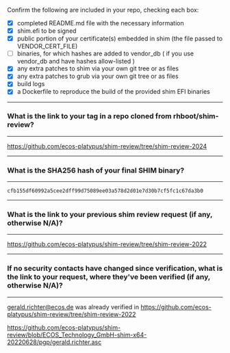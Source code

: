 Confirm the following are included in your repo, checking each box:

 - [x] completed README.md file with the necessary information
 - [x] shim.efi to be signed
 - [x] public portion of your certificate(s) embedded in shim (the file passed to VENDOR_CERT_FILE)
 - [ ] binaries, for which hashes are added to vendor_db ( if you use vendor_db and have hashes allow-listed )
 - [x] any extra patches to shim via your own git tree or as files
 - [x] any extra patches to grub via your own git tree or as files
 - [x] build logs
 - [x] a Dockerfile to reproduce the build of the provided shim EFI binaries

*******************************************************************************
### What is the link to your tag in a repo cloned from rhboot/shim-review?
*******************************************************************************
https://github.com/ecos-platypus/shim-review/tree/shim-review-2024

*******************************************************************************
### What is the SHA256 hash of your final SHIM binary?
*******************************************************************************
`cfb155df60992a5cee2dff99d75089ee03a578d2d01e7d30b7cf5fc1c67da3b0`

*******************************************************************************
### What is the link to your previous shim review request (if any, otherwise N/A)?
*******************************************************************************
https://github.com/ecos-platypus/shim-review/tree/shim-review-2022

*******************************************************************************
### If no security contacts have changed since verification, what is the link to your request, where they've been verified (if any, otherwise N/A)?
*******************************************************************************
gerald.richter@ecos.de was already verified in https://github.com/ecos-platypus/shim-review/tree/shim-review-2022

https://github.com/ecos-platypus/shim-review/blob/ECOS_Technology_GmbH-shim-x64-20220628/pgp/gerald.richter.asc